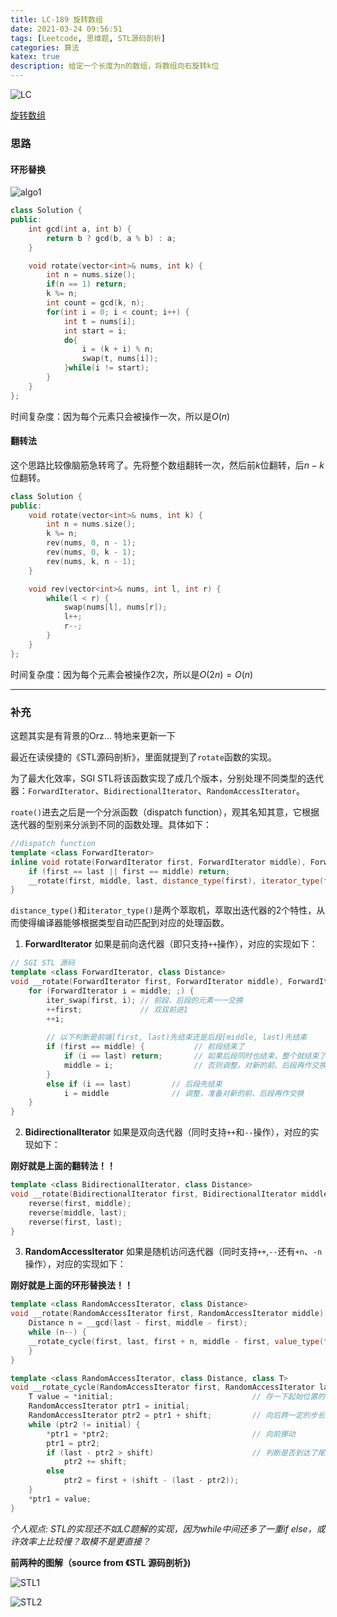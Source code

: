 ```yaml
---
title: LC-189 旋转数组
date: 2021-03-24 09:56:51
tags: [Leetcode, 思维题, STL源码剖析]
categories: 算法
katex: true
description: 给定一个长度为n的数组，将数组向右旋转k位
---
```


![LC](/images/Leetcode.jpg)

<!--more-->

[旋转数组](https://leetcode-cn.com/problems/rotate-array/)

### **思路**

#### **环形替换**
![algo1](/images/LC-189/algo1.png)

```cpp
class Solution {
public:
    int gcd(int a, int b) {
        return b ? gcd(b, a % b) : a;
    }

    void rotate(vector<int>& nums, int k) {
        int n = nums.size();
        if(n == 1) return;
        k %= n;
        int count = gcd(k, n);
        for(int i = 0; i < count; i++) {
            int t = nums[i];
            int start = i;
            do{
                i = (k + i) % n;
                swap(t, nums[i]);
            }while(i != start);
        }
    }
};
```

时间复杂度：因为每个元素只会被操作一次，所以是$O(n)$

#### **翻转法**

这个思路比较像脑筋急转弯了。先将整个数组翻转一次，然后前$k$位翻转，后$n-k$位翻转。

```cpp
class Solution {
public:
    void rotate(vector<int>& nums, int k) {
        int n = nums.size();
        k %= n;
        rev(nums, 0, n - 1);
        rev(nums, 0, k - 1);
        rev(nums, k, n - 1);
    }

    void rev(vector<int>& nums, int l, int r) {
        while(l < r) {
            swap(nums[l], nums[r]);
            l++;
            r--;
        }
    }
};
```

时间复杂度：因为每个元素会被操作2次，所以是$O(2n) = O(n)$

---

### **补充**

这题其实是有背景的Orz... 特地来更新一下

最近在读侯捷的《STL源码剖析》，里面就提到了`rotate`函数的实现。

为了最大化效率，SGI STL将该函数实现了成几个版本，分别处理不同类型的迭代器：`ForwardIterator`、`BidirectionalIterator`、`RandomAccessIterator`。

`roate()`进去之后是一个分派函数（dispatch function），观其名知其意，它根据迭代器的型别来分派到不同的函数处理。具体如下：

```cpp
//dispatch function
template <class ForwardIterator>
inline void rotate(ForwardIterator first, ForwardIterator middle), ForwardIterator last) {
	if (first == last || first == middle) return;
	__rotate(first, middle, last, distance_type(first), iterator_type(first));
}
```

`distance_type()`和`iterator_type()`是两个萃取机，萃取出迭代器的2个特性，从而使得编译器能够根据类型自动匹配到对应的处理函数。

1. **ForwardIterator**
如果是前向迭代器（即只支持`++`操作），对应的实现如下：

```cpp
// SGI STL 源码
template <class ForwardIterator, class Distance>
void __rotate(ForwardIterator first, ForwardIterator middle), ForwardIterator last, Distance*, Forward_iterator_tag) {
	for (ForwardIterator i = middle; ;) {
		iter_swap(first, i); // 前段、后段的元素一一交换
		++first;             // 双双前进1
		++i;
		
		// 以下判断是前端[first, last)先结束还是后段[middle, last)先结束
		if (first == middle) {           // 前段结束了
			if (i == last) return;       // 如果后段同时也结束，整个就结束了
			middle = i;                  // 否则调整，对新的前、后段再作交换
		}
		else if (i == last)         // 后段先结束
			i = middle              // 调整，准备对新的前、后段再作交换
	}
}

```

2. **BidirectionalIterator**
如果是双向迭代器（同时支持`++`和`--`操作），对应的实现如下：

**刚好就是上面的翻转法！！**

```cpp
template <class BidirectionalIterator, class Distance>
void __rotate(BidirectionalIterator first, BidirectionalIterator middle), BidirectionalIterator last, Distance*, bidirectional_iterator_tag) {
	reverse(first, middle);
	reverse(middle, last);
	reverse(first, last);
}
```


3. **RandomAccessIterator**
如果是随机访问迭代器（同时支持`++`,`--`还有`+n`、`-n`操作），对应的实现如下：

**刚好就是上面的环形替换法！！**

```cpp
template <class RandomAccessIterator, class Distance>
void __rotate(RandomAccessIterator first, RandomAccessIterator middle), RandomAccessIterator last, Distance*, random_access_iterator_tag) {
	Distance n = __gcd(last - first, middle - first);
	while (n--) {
	__rotate_cycle(first, last, first + n, middle - first, value_type(first));
	}
}

template <class RandomAccessIterator, class Distance, class T>
void __rotate_cycle(RandomAccessIterator first, RandomAccessIterator last), RandomAccessIterator initial, Distance shift, T*) {
	T value = *initial;                               // 存一下起始位置的值
	RandomAccessIterator ptr1 = initial;
	RandomAccessIterator ptr2 = ptr1 + shift;         // 向后跨一定的步长
	while (ptr2 != initial) {
		*ptr1 = *ptr2;                                // 向前挪动
		ptr1 = ptr2;
		if (last - ptr2 > shift)                      // 判断是否到达了尾端
			ptr2 += shift;
		else 
			ptr2 = first + (shift - (last - ptr2));
	}
	*ptr1 = value;
}
```

*个人观点: STL的实现还不如LC题解的实现，因为while中间还多了一重if else，或许效率上比较慢？取模不是更直接？*

**前两种的图解（source from 《STL 源码剖析》)**

![STL1](/images/LC-189/STL1.png)

![STL2](/images/LC-189/STL2.png)